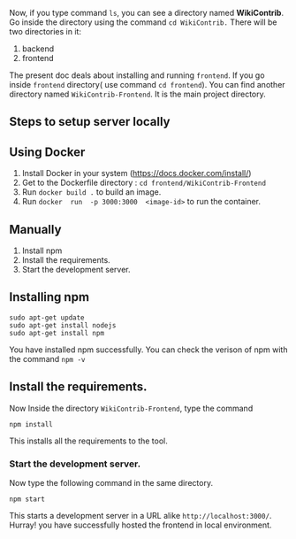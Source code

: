 Now, if you type command `ls`, you can see a directory named **WikiContrib**. Go inside the directory using the command `cd WikiContrib.` There will be two directories in it:
1. backend
2. frontend

The present doc deals about installing and running `frontend`. If you go inside `frontend` directory( use command `cd frontend`). You can find another directory named `WikiContrib-Frontend`. It is the main project directory.

## Steps to setup server locally

## Using Docker 

1. Install Docker in your system (https://docs.docker.com/install/)
2. Get to the  Dockerfile directory : `cd frontend/WikiContrib-Frontend`  
3. Run `docker build .` to build an image.
4. Run `docker  run  -p 3000:3000  <image-id>` to run the container.


## Manually


1. Install npm
2. Install the requirements.
3. Start the development server.

## Installing npm

```commandline
sudo apt-get update
sudo apt-get install nodejs
sudo apt-get install npm
```
You have installed npm successfully. You can check the verison of npm with the command `npm -v`

## Install the requirements.

Now Inside the directory `WikiContrib-Frontend`, type the command

```commandline
npm install
```

This installs all the requirements to the tool.

### Start the development server.

Now type the following command in the same directory.

```commandline
npm start
```

This starts a development server in a URL alike `http://localhost:3000/`. Hurray! you have successfully hosted the frontend in local environment.

